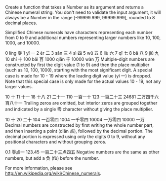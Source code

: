 Create a function that takes a Number as its argument and returns a Chinese numeral string. You don't need to validate the input argument, it will always be a Number in the range [-99999.999, 99999.999], rounded to 8 decimal places.

Simplified Chinese numerals have characters representing each number from 0 to 9 and additional numbers representing larger numbers like 10, 100, 1000, and 10000.

0 líng 零
1 yī 一
2 èr 二
3 sān 三
4 sì 四
5 wǔ 五
6 liù 六
7 qī 七
8 bā 八
9 jiǔ 九
10 shí 十
100 bǎi 百
1000 qiān 千
10000 wàn 万
Multiple-digit numbers are constructed by first the digit value (1 to 9) and then the place multiplier (such as 10, 100, 1000), starting with the most significant digit. A special case is made for 10 - 19 where the leading digit value (yī 一) is dropped. Note that this special case is only made for the actual values 10 - 19, not any larger values.

10 十
11 十一
18 十八
21 二十一
110 一百一十
123 一百二十三
24681 二万四千六百八十一
Trailing zeros are omitted, but interior zeros are grouped together and indicated by a single 零 character without giving the place multiplier.

10 十
20 二十
104 一百零四
1004 一千零四
10004 一万零四
10000 一万
Decimal numbers are constructed by first writing the whole number part, and then inserting a point (diǎn 点), followed by the decimal portion. The decimal portion is expressed using only the digits 0 to 9, without any positional characters and without grouping zeros.

0.1 零点一
123.45 一百二十三点四五
Negative numbers are the same as other numbers, but add a 负 (fù) before the number.

For more information, please see http://en.wikipedia.org/wiki/Chinese_numerals.